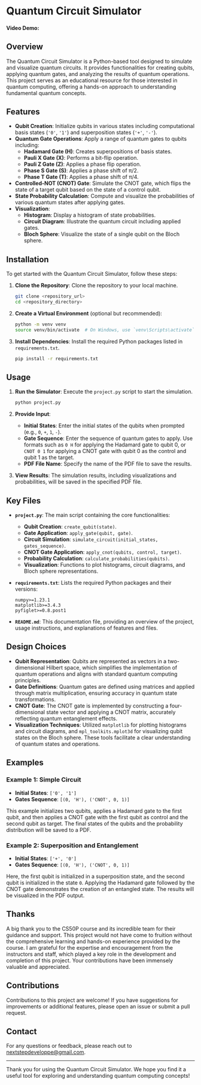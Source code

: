 

# Quantum Circuit Simulator

#### Video Demo: 

## Overview

The Quantum Circuit Simulator is a Python-based tool designed to simulate and visualize quantum circuits. It provides functionalities for creating qubits, applying quantum gates, and analyzing the results of quantum operations. This project serves as an educational resource for those interested in quantum computing, offering a hands-on approach to understanding fundamental quantum concepts.

## Features

- **Qubit Creation**: Initialize qubits in various states including computational basis states (`'0'`, `'1'`) and superposition states (`'+'`, `'-'`).
- **Quantum Gate Operations**: Apply a range of quantum gates to qubits including:
  - **Hadamard Gate (H)**: Creates superpositions of basis states.
  - **Pauli X Gate (X)**: Performs a bit-flip operation.
  - **Pauli Z Gate (Z)**: Applies a phase flip operation.
  - **Phase S Gate (S)**: Applies a phase shift of π/2.
  - **Phase T Gate (T)**: Applies a phase shift of π/4.
- **Controlled-NOT (CNOT) Gate**: Simulate the CNOT gate, which flips the state of a target qubit based on the state of a control qubit.
- **State Probability Calculation**: Compute and visualize the probabilities of various quantum states after applying gates.
- **Visualization**:
  - **Histogram**: Display a histogram of state probabilities.
  - **Circuit Diagram**: Illustrate the quantum circuit including applied gates.
  - **Bloch Sphere**: Visualize the state of a single qubit on the Bloch sphere.

## Installation

To get started with the Quantum Circuit Simulator, follow these steps:

1. **Clone the Repository**: Clone the repository to your local machine.
   ```bash
   git clone <repository_url>
   cd <repository_directory>
   ```

2. **Create a Virtual Environment** (optional but recommended):
   ```bash
   python -m venv venv
   source venv/bin/activate  # On Windows, use `venv\Scripts\activate`
   ```

3. **Install Dependencies**: Install the required Python packages listed in `requirements.txt`.
   ```bash
   pip install -r requirements.txt
   ```

## Usage

1. **Run the Simulator**: Execute the `project.py` script to start the simulation.
   ```bash
   python project.py
   ```

2. **Provide Input**:
   - **Initial States**: Enter the initial states of the qubits when prompted (e.g., `0`, `+`, `1`, `-`).
   - **Gate Sequence**: Enter the sequence of quantum gates to apply. Use formats such as `0 H` for applying the Hadamard gate to qubit 0, or `CNOT 0 1` for applying a CNOT gate with qubit 0 as the control and qubit 1 as the target.
   - **PDF File Name**: Specify the name of the PDF file to save the results.

3. **View Results**: The simulation results, including visualizations and probabilities, will be saved in the specified PDF file.

## Key Files

- **`project.py`**: The main script containing the core functionalities:
  - **Qubit Creation**: `create_qubit(state)`.
  - **Gate Application**: `apply_gate(qubit, gate)`.
  - **Circuit Simulation**: `simulate_circuit(initial_states, gates_sequence)`.
  - **CNOT Gate Application**: `apply_cnot(qubits, control, target)`.
  - **Probability Calculation**: `calculate_probabilities(qubits)`.
  - **Visualization**: Functions to plot histograms, circuit diagrams, and Bloch sphere representations.

- **`requirements.txt`**: Lists the required Python packages and their versions:
  ```plaintext
  numpy>=1.23.1
  matplotlib>=3.4.3
  pyfiglet>=0.8.post1
  ```

- **`README.md`**: This documentation file, providing an overview of the project, usage instructions, and explanations of features and files.

## Design Choices

- **Qubit Representation**: Qubits are represented as vectors in a two-dimensional Hilbert space, which simplifies the implementation of quantum operations and aligns with standard quantum computing principles.
- **Gate Definitions**: Quantum gates are defined using matrices and applied through matrix multiplication, ensuring accuracy in quantum state transformations.
- **CNOT Gate**: The CNOT gate is implemented by constructing a four-dimensional state vector and applying a CNOT matrix, accurately reflecting quantum entanglement effects.
- **Visualization Techniques**: Utilized `matplotlib` for plotting histograms and circuit diagrams, and `mpl_toolkits.mplot3d` for visualizing qubit states on the Bloch sphere. These tools facilitate a clear understanding of quantum states and operations.

## Examples

### Example 1: Simple Circuit

- **Initial States**: `['0', '1']`
- **Gates Sequence**: `[(0, 'H'), ('CNOT', 0, 1)]`

This example initializes two qubits, applies a Hadamard gate to the first qubit, and then applies a CNOT gate with the first qubit as control and the second qubit as target. The final states of the qubits and the probability distribution will be saved to a PDF.

### Example 2: Superposition and Entanglement

- **Initial States**: `['+', '0']`
- **Gates Sequence**: `[(0, 'H'), ('CNOT', 0, 1)]`

Here, the first qubit is initialized in a superposition state, and the second qubit is initialized in the state `0`. Applying the Hadamard gate followed by the CNOT gate demonstrates the creation of an entangled state. The results will be visualized in the PDF output.

## Thanks

A big thank you to the CS50P course and its incredible team for their guidance and support. This project would not have come to fruition without the comprehensive learning and hands-on experience provided by the course. I am grateful for the expertise and encouragement from the instructors and staff, which played a key role in the development and completion of this project. Your contributions have been immensely valuable and appreciated.

## Contributions

Contributions to this project are welcome! If you have suggestions for improvements or additional features, please open an issue or submit a pull request.


## Contact

For any questions or feedback, please reach out to [nextstepdeveloppe@gmail.com](mailto:nextstepdeveloppe@gmail.com).

---

Thank you for using the Quantum Circuit Simulator. We hope you find it a useful tool for exploring and understanding quantum computing concepts!

```

